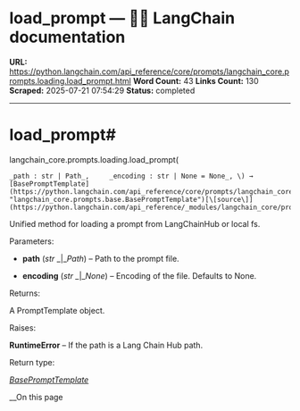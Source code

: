 # load_prompt — 🦜🔗 LangChain  documentation

**URL:** https://python.langchain.com/api_reference/core/prompts/langchain_core.prompts.loading.load_prompt.html
**Word Count:** 43
**Links Count:** 130
**Scraped:** 2025-07-21 07:54:29
**Status:** completed

---

# load\_prompt\#

langchain\_core.prompts.loading.load\_prompt\(

    _path : str | Path_,     _encoding : str | None = None_, \) → [BasePromptTemplate](https://python.langchain.com/api_reference/core/prompts/langchain_core.prompts.base.BasePromptTemplate.html#langchain_core.prompts.base.BasePromptTemplate "langchain_core.prompts.base.BasePromptTemplate")[\[source\]](https://python.langchain.com/api_reference/_modules/langchain_core/prompts/loading.html#load_prompt)\#     

Unified method for loading a prompt from LangChainHub or local fs.

Parameters:     

  * **path** \(_str_ _|__Path_\) – Path to the prompt file.

  * **encoding** \(_str_ _|__None_\) – Encoding of the file. Defaults to None.

Returns:     

A PromptTemplate object.

Raises:     

**RuntimeError** – If the path is a Lang Chain Hub path.

Return type:     

[_BasePromptTemplate_](https://python.langchain.com/api_reference/core/prompts/langchain_core.prompts.base.BasePromptTemplate.html#langchain_core.prompts.base.BasePromptTemplate "langchain_core.prompts.base.BasePromptTemplate")

__On this page